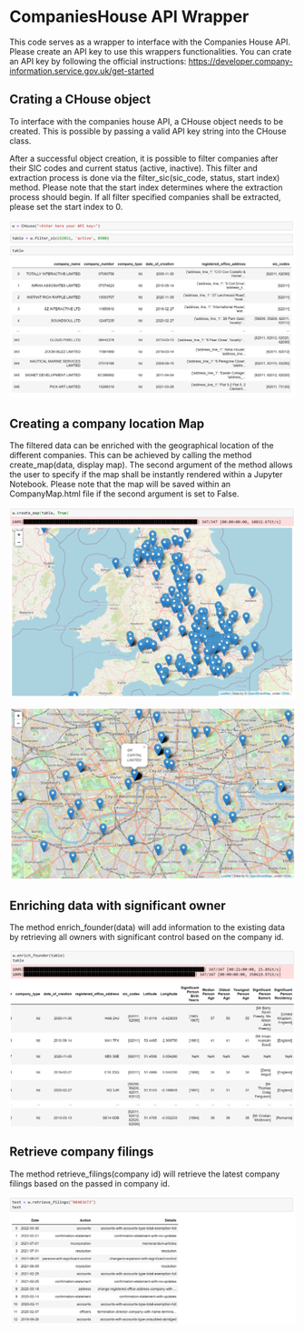 # CompaniesHouse API Wrapper

This code serves as a wrapper to interface with the Companies House API. Please create an API key to use this wrappers functionalities. You can crate an API key by following the official instructions: https://developer.company-information.service.gov.uk/get-started


## Crating a CHouse object

To interface with the companies house API, a CHouse object needs to be created. This is possible by passing a valid API key string into the CHouse class.

After a successful object creation, it is possible to filter companies after their SIC codes and current status (active, inactive). This filter and extraction process is done via the filter\_sic(sic\_code, status, start index) method. Please note that the start index determines where the extraction process should begin. If all filter specified companies shall be extracted, please set the start index to 0.

![CHouse object creation](resources/1.png)

## Creating a company location Map

The filtered data can be enriched with the geographical location of the different companies. This can be achieved by calling the method create\_map(data, display map). The second argument of the method allows the user to specify if the map shall be instantly rendered within a Jupyter Notebook. Please note that the map will be saved within an CompanyMap.html file if the second argument is set to False.

![Enrich geo location](resources/2.png)


![Enrich geo location 2](resources/3.png)

## Enriching data with significant owner

The method enrich\_founder(data) will add information to the existing data by retrieving all owners with significant control based on the company id.


![Enrich significant owner](resources/4.png)


## Retrieve company filings

The method retrieve\_filings(company id) will retrieve the latest company filings based on the passed in company id.

![Company filings](resources/5.png)
